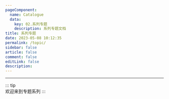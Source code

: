 ```yaml
---
pageComponent:
  name: Catalogue
  data:
    key: 02.系列专题
    description: 系列专题文档
title: 系列专题
date: 2023-05-08 10:12:35
permalink: /topic/
sidebar: false
article: false
comment: false
editLink: false
description:
---
```


---
::: tip  
欢迎来到专题系列
:::
